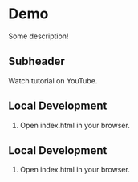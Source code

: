 # Demo

Some description!

## Subheader

Watch tutorial on YouTube.

## Local Development

1. Open index.html in your browser.

## Local Development

1. Open index.html in your browser.
